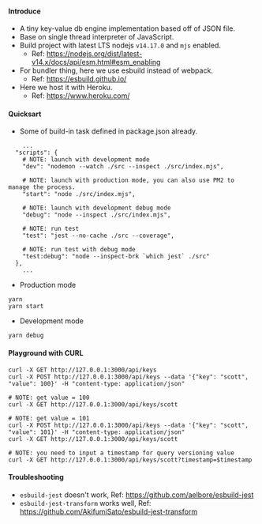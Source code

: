 #### Introduce
- A tiny key-value db engine implementation based off of JSON file.
- Base on single thread interpreter of JavaScript.
- Build project with latest LTS nodejs `v14.17.0` and `mjs` enabled.
  - Ref: https://nodejs.org/dist/latest-v14.x/docs/api/esm.html#esm_enabling
- For bundler thing, here we use esbuild instead of webpack.
  - Ref: https://esbuild.github.io/
- Here we host it with Heroku.
  - Ref: https://www.heroku.com/

#### Quicksart

- Some of build-in task defined in package.json already.
```
    ...
  "scripts": {
    # NOTE: launch with development mode
    "dev": "nodemon --watch ./src --inspect ./src/index.mjs",

    # NOTE: launch with production mode, you can also use PM2 to manage the process.
    "start": "node ./src/index.mjs",

    # NOTE: launch with development debug mode
    "debug": "node --inspect ./src/index.mjs",

    # NOTE: run test
    "test": "jest --no-cache ./src --coverage",

    # NOTE: run test with debug mode
    "test:debug": "node --inspect-brk `which jest` ./src"
  },
    ...
```

- Production mode
```
yarn
yarn start
```
- Development mode

```
yarn debug
```

#### Playground with CURL

```
curl -X GET http://127.0.0.1:3000/api/keys
curl -X POST http://127.0.0.1:3000/api/keys --data '{"key": "scott", "value": 100}' -H "content-type: application/json"

# NOTE: get value = 100
curl -X GET http://127.0.0.1:3000/api/keys/scott

# NOTE: get value = 101
curl -X POST http://127.0.0.1:3000/api/keys --data '{"key": "scott", "value": 101}' -H "content-type: application/json"
curl -X GET http://127.0.0.1:3000/api/keys/scott

# NOTE: you need to input a timestamp for query versioning value
curl -X GET http://127.0.0.1:3000/api/keys/scott?timestamp=$timestamp
```

#### Troubleshooting
- `esbuild-jest` doesn't work, Ref: https://github.com/aelbore/esbuild-jest
- `esbuild-jest-transform` works well, Ref: https://github.com/AkifumiSato/esbuild-jest-transform
